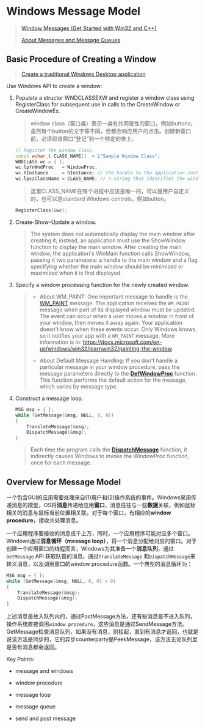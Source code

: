 # Windows Message Model

> [Window Messages (Get Started with Win32 and C++)](https://docs.microsoft.com/en-us/windows/win32/learnwin32/window-messages)
>
> [About Messages and Message Queues](https://docs.microsoft.com/en-us/windows/win32/winmsg/about-messages-and-message-queues)

## Basic Procedure of Creating a Window

> [Create a traditional Windows Desktop application](https://docs.microsoft.com/en-us/cpp/windows/walkthrough-creating-windows-desktop-applications-cpp?view=msvc-160&viewFallbackFrom=vs-2019)

Use Windows API to create a window:

1. Populate a structer WNDCLASSEXW and register a window class using RegisterClass for subsequent use in calls to the CreateWindow or CreateWindowEx.

   > window class（窗口类）表示一类有共同属性的窗口，例如buttons，虽然每个button的文字等不同，但都会响应用户的点击。创建新窗口前，必须将该窗口“登记”到一个特定的类上。

   ```cpp
   // Register the window class.
   const wchar_t CLASS_NAME[]  = L"Sample Window Class";
   WNDCLASS wc = { };
   wc.lpfnWndProc   = WindowProc;
   wc.hInstance     = hInstance; // the handle to the application instance
   wc.lpszClassName = CLASS_NAME; // a string that identifies the window class
   ```

   > 这里CLASS_NAME在每个进程中应该是唯一的，可以是用户自定义的，也可以是standard Windows controls，例如button。

   ```cpp
   RegisterClass(&wc);
   ```

2. Create-Show-Update a window.

   > The system does not automatically display the main window after creating it; instead, an application must use the ShowWindow function to display the main window. After creating the main window, the application's WinMain function calls ShowWindow, passing it two parameters: a handle to the main window and a flag specifying whether the main window should be minimized or maximized when it is first displayed.

3. Specify a window processing function for the newly created window. 

   > - About WM_PAINT: One important message to handle is the [WM_PAINT](https://docs.microsoft.com/en-us/windows/win32/gdi/wm-paint) message. The application receives the `WM_PAINT` message when part of its displayed window must be updated. The event can occur when a user moves a window in front of your window, then moves it away again. Your application doesn't know when these events occur. Only Windows knows, so it notifies your app with a `WM_PAINT` message.  More information is in: https://docs.microsoft.com/en-us/windows/win32/learnwin32/painting-the-window
   >
   > - About Default Message Handling: If you don't handle a particular message in your window procedure, pass the message parameters directly to the [**DefWindowProc**](https://docs.microsoft.com/en-us/windows/desktop/api/winuser/nf-winuser-defwindowproca) function. This function performs the default action for the message, which varies by message type.

4. Construct a message loop.

   ```cpp
   MSG msg = { };
   while (GetMessage(&msg, NULL, 0, 0))
   {
       TranslateMessage(&msg);
       DispatchMessage(&msg);
   }
   ```

   >  Each time the program calls the [**DispatchMessage**](https://docs.microsoft.com/en-us/windows/desktop/api/winuser/nf-winuser-dispatchmessage) function, it indirectly causes Windows to invoke the WindowProc function, once for each message.

## Overview for Message Model

一个包含GUI的应用需要处理来自(1)用户和(2)操作系统的事件。Windows采用传递消息的模型，OS将**消息**传递给应用**窗口**，消息往往与一些**数据**关联，例如鼠标相关的消息与鼠标当前位置相关联。对于每个窗口，有相应的**window procedure**，接收并处理消息。

一个应用程序要接收的消息成千上万，同时，一个应用程序可能对应多个窗口。Windows通过**消息循环（message loop）**，将一个消息分配给对应的窗口。对于创建一个应用窗口的线程而言，Windows为其准备一个**消息队列**，通过`GetMessage` API 获取队首的消息。通过`TranslateMessage` 和`DispatchMessage`来转义消息，以及调用窗口的window procedure函数。一个典型的消息循环为：

```c++
MSG msg = { };
while (GetMessage(&msg, NULL, 0, 0) > 0)
{
    TranslateMessage(&msg);
    DispatchMessage(&msg);
}
```

上述消息是放入队列内的，通过PostMessage方法，还有些消息是不进入队列，操作系统直接调用`window procedure`，这些消息是通过SendMessage方法。GetMessage检查消息队列，如果没有消息，则挂起，直到有消息才返回，也就是说该方法是同步的，它的异步counterparty是PeekMessage，该方法无论队列里是否有消息都会返回。

Key Points:

- message and windows

- window procedure
- message loop
- message queue
- send and post message

